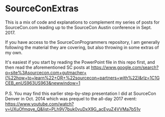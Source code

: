 # SourceConExtras
This is a mix of code and explanations to complement my series of posts for SourceCon.com leading up to the
SourceCon Austin conference in Sept. 2017.

If you have access to the SourceConProgrammers repository, I am generally following the material they are covering, but also throwing in some extras of my own.

It's easiest if you start by reading the PowerPoint file in this repo first, and then read the aforementioned SC posts at https://www.google.com/search?q=site%3Asourcecon.com+gutmacher+(%22how+to+learn%22+OR+%22sourcecon+partners+with%22)&rlz=1C1GCEB_enUS963US963&newwindow=1
<br/>
<br/>
P.S. You may find this earlier step-by-step presentation I did at SourceCon Denver in Oct. 2014 which was prequel to the all-day 2017 event: https://www.youtube.com/watch?v=UXuOfmqye_Q&list=PLh9V7buk0vuDxX9G_acEyuZ4VVMa7b51v

